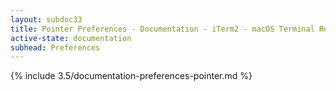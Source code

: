 ```yaml
---
layout: subdoc33
title: Pointer Preferences - Documentation - iTerm2 - macOS Terminal Replacement
active-state: documentation
subhead: Preferences
---
```

{% include 3.5/documentation-preferences-pointer.md %}
